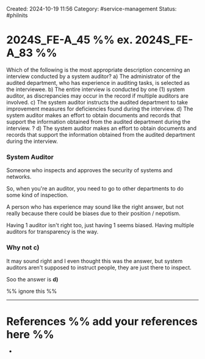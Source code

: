 Created: 2024-10-19 11:56
Category: #service-management
Status: #philnits



# 2024S_FE-A_45 %% ex. 2024S_FE-A_83 %%

Which of the following is the most appropriate description concerning an interview
conducted by a system auditor?
a) The administrator of the audited department, who has experience in auditing tasks, is
selected as the interviewee.
b) The entire interview is conducted by one (1) system auditor, as discrepancies may occur
in the record if multiple auditors are involved.
c) The system auditor instructs the audited department to take improvement measures for
deficiencies found during the interview.
d) The system auditor makes an effort to obtain documents and records that support the
information obtained from the audited department during the interview.
?
d) The system auditor makes an effort to obtain documents and records that support the
information obtained from the audited department during the interview.
### System Auditor
Someone who inspects and approves the security of systems and networks.

So, when you're an auditor, you need to go to other departments to do some kind of inspection.

A person who has experience may sound like the right answer, but not really because there could be biases due to their position / nepotism.

Having 1 auditor isn't right too, just having 1 seems biased. Having multiple auditors for transparency is the way.

### Why not c)
It may sound right and I even thought this was the answer, but system auditors aren't supposed to instruct people, they are just there to inspect.

Soo the answer is **d)**


%% ignore this %%

---









# References %% add your references here %%
- 